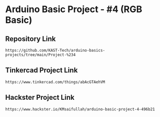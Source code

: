 # Arduino Basic Project - #4 (RGB Basic)
## Repository Link
```
https://github.com/KAST-Tech/arduino-basics-projects/tree/main/Project-%234
```
## Tinkercad Project Link
```
https://www.tinkercad.com/things/abAcGTAehVM
```
## Hackster Project Link
```
https://www.hackster.io/KMsaifullah/arduino-basic-project-4-496b21
```
